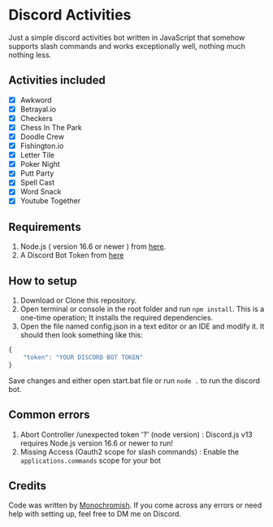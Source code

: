 # Discord Activities

Just a simple discord activities bot written in JavaScript that somehow supports slash commands and works exceptionally well, nothing much nothing less.

## Activities included

- [x] Awkword
- [x] Betrayal.io
- [x] Checkers
- [x] Chess In The Park
- [x] Doodle Crew
- [x] Fishington.io
- [x] Letter Tile
- [x] Poker Night
- [x] Putt Party
- [x] Spell Cast
- [x] Word Snack
- [x] Youtube Together

## Requirements

1. Node.js ( version 16.6 or newer ) from [here](https://nodejs.org).
2. A Discord Bot Token from [here](https://discord.com/developers/applications)

## How to setup

1. Download or Clone this repository.
2. Open terminal or console in the root folder and run `npm install`. This is a one-time operation; It installs the required dependencies.
3. Open the file named config.json in a text editor or an IDE and modify it.
   It should then look something like this:

```js
{
    "token": "YOUR DISCORD BOT TOKEN"
}
```

Save changes and either open start.bat file or run `node .` to run the discord bot.

## Common errors

1. Abort Controller /unexpected token '?' (node version) : Discord.js v13 requires Node.js version 16.6 or newer to run!
2. Missing Access (Oauth2 scope for slash commands) : Enable the `applications.commands` scope for your bot

## Credits

Code was written by [Monochromish](https://monolul.me).
If you come across any errors or need help with setting up, feel free to DM me on Discord.
